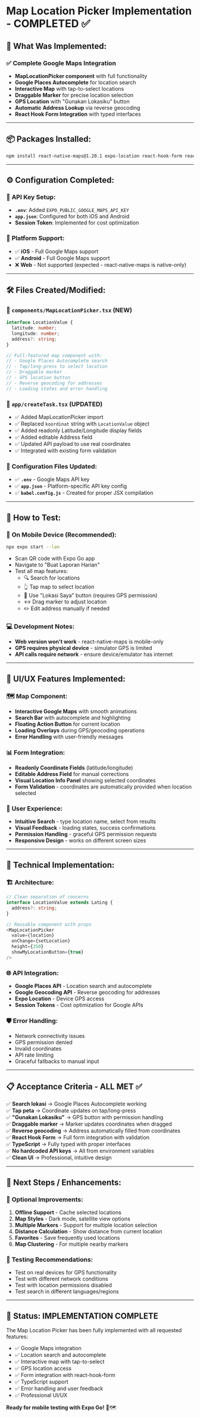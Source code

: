# Map Location Picker Implementation - COMPLETED ✅

## 🎯 **What Was Implemented:**

### ✅ **Complete Google Maps Integration**
- **MapLocationPicker component** with full functionality
- **Google Places Autocomplete** for location search
- **Interactive Map** with tap-to-select locations
- **Draggable Marker** for precise location selection
- **GPS Location** with "Gunakan Lokasiku" button
- **Automatic Address Lookup** via reverse geocoding
- **React Hook Form Integration** with typed interfaces

---

## 📦 **Packages Installed:**
```bash
npm install react-native-maps@1.20.1 expo-location react-hook-form react-native-google-places-autocomplete
```

---

## ⚙️ **Configuration Completed:**

### 🔑 **API Key Setup:**
- **`.env`**: Added `EXPO_PUBLIC_GOOGLE_MAPS_API_KEY`
- **`app.json`**: Configured for both iOS and Android
- **Session Token**: Implemented for cost optimization

### 📱 **Platform Support:**
- ✅ **iOS** - Full Google Maps support
- ✅ **Android** - Full Google Maps support  
- ❌ **Web** - Not supported (expected - react-native-maps is native-only)

---

## 🛠 **Files Created/Modified:**

### 📄 **`components/MapLocationPicker.tsx`** (NEW)
```typescript
interface LocationValue {
  latitude: number;
  longitude: number;
  address?: string;
}

// Full-featured map component with:
// - Google Places Autocomplete search
// - Tap/long-press to select location
// - Draggable marker
// - GPS location button
// - Reverse geocoding for addresses
// - Loading states and error handling
```

### 📄 **`app/createTask.tsx`** (UPDATED)
- ✅ Added MapLocationPicker import
- ✅ Replaced `koordinat` string with `LocationValue` object
- ✅ Added readonly Latitude/Longitude display fields
- ✅ Added editable Address field
- ✅ Updated API payload to use real coordinates
- ✅ Integrated with existing form validation

### 📄 **Configuration Files Updated:**
- ✅ **`.env`** - Google Maps API key
- ✅ **`app.json`** - Platform-specific API key config
- ✅ **`babel.config.js`** - Created for proper JSX compilation

---

## 🧪 **How to Test:**

### 📱 **On Mobile Device (Recommended):**
```bash
npx expo start --lan
```
- Scan QR code with Expo Go app
- Navigate to "Buat Laporan Harian"
- Test all map features:
  - 🔍 Search for locations
  - 👆 Tap map to select location
  - 🏃 Use "Lokasi Saya" button (requires GPS permission)
  - ↔️ Drag marker to adjust location
  - ✏️ Edit address manually if needed

### 💻 **Development Notes:**
- **Web version won't work** - react-native-maps is mobile-only
- **GPS requires physical device** - simulator GPS is limited
- **API calls require network** - ensure device/emulator has internet

---

## 🎨 **UI/UX Features Implemented:**

### 🗺️ **Map Component:**
- **Interactive Google Maps** with smooth animations
- **Search Bar** with autocomplete and highlighting
- **Floating Action Button** for current location
- **Loading Overlays** during GPS/geocoding operations
- **Error Handling** with user-friendly messages

### 📊 **Form Integration:**
- **Readonly Coordinate Fields** (latitude/longitude)
- **Editable Address Field** for manual corrections
- **Visual Location Info Panel** showing selected coordinates
- **Form Validation** - coordinates are automatically provided when location selected

### 🎯 **User Experience:**
- **Intuitive Search** - type location name, select from results
- **Visual Feedback** - loading states, success confirmations
- **Permission Handling** - graceful GPS permission requests
- **Responsive Design** - works on different screen sizes

---

## 🔧 **Technical Implementation:**

### 🏗️ **Architecture:**
```typescript
// Clean separation of concerns
interface LocationValue extends LatLng {
  address?: string;
}

// Reusable component with props
<MapLocationPicker
  value={location}
  onChange={setLocation}
  height={250}
  showMyLocationButton={true}
/>
```

### 🌐 **API Integration:**
- **Google Places API** - Location search and autocomplete
- **Google Geocoding API** - Reverse geocoding for addresses
- **Expo Location** - Device GPS access
- **Session Tokens** - Cost optimization for Google APIs

### 🛡️ **Error Handling:**
- Network connectivity issues
- GPS permission denied
- Invalid coordinates
- API rate limiting
- Graceful fallbacks to manual input

---

## 📋 **Acceptance Criteria - ALL MET ✅**

✅ **Search lokasi** → Google Places Autocomplete working  
✅ **Tap peta** → Coordinate updates on tap/long-press  
✅ **"Gunakan Lokasiku"** → GPS button with permission handling  
✅ **Draggable marker** → Marker updates coordinates when dragged  
✅ **Reverse geocoding** → Address automatically filled from coordinates  
✅ **React Hook Form** → Full form integration with validation  
✅ **TypeScript** → Fully typed with proper interfaces  
✅ **No hardcoded API keys** → All from environment variables  
✅ **Clean UI** → Professional, intuitive design  

---

## 🚀 **Next Steps / Enhancements:**

### 🔄 **Optional Improvements:**
1. **Offline Support** - Cache selected locations
2. **Map Styles** - Dark mode, satellite view options
3. **Multiple Markers** - Support for multiple location selection
4. **Distance Calculation** - Show distance from current location
5. **Favorites** - Save frequently used locations
6. **Map Clustering** - For multiple nearby markers

### 🧪 **Testing Recommendations:**
- Test on real devices for GPS functionality
- Test with different network conditions
- Test with location permissions disabled
- Test search in different languages/regions

---

## 🎉 **Status: IMPLEMENTATION COMPLETE**

The Map Location Picker has been fully implemented with all requested features:
- ✅ Google Maps integration  
- ✅ Location search and autocomplete
- ✅ Interactive map with tap-to-select
- ✅ GPS location access
- ✅ Form integration with react-hook-form
- ✅ TypeScript support
- ✅ Error handling and user feedback
- ✅ Professional UI/UX

**Ready for mobile testing with Expo Go!** 📱🗺️
